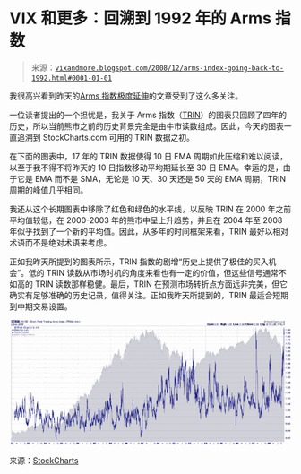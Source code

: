 <!--yml

分类：未分类

日期：2024-05-18 18:12:47

-->

# VIX 和更多：回溯到 1992 年的 Arms 指数

> 来源：[`vixandmore.blogspot.com/2008/12/arms-index-going-back-to-1992.html#0001-01-01`](http://vixandmore.blogspot.com/2008/12/arms-index-going-back-to-1992.html#0001-01-01)

我很高兴看到昨天的[Arms 指数极度延伸](http://vixandmore.blogspot.com/2008/12/arms-index-extremely-extended.html)的文章受到了这么多关注。

一位读者提出的一个担忧是，我关于 Arms 指数（[TRIN](http://vixandmore.blogspot.com/search/label/TRIN)）的图表只回顾了四年的历史，所以当前熊市之前的历史背景完全是由牛市读数组成。因此，今天的图表一直追溯到 StockCharts.com 可用的 TRIN 数据之初。

在下面的图表中，17 年的 TRIN 数据使得 10 日 EMA 周期如此压缩和难以阅读，以至于我不得不将昨天的 10 日指数移动平均期延长至 30 日 EMA。幸运的是，由于它是 EMA 而不是 SMA，无论是 10 天、30 天还是 50 天的 EMA 周期，TRIN 周期的峰值几乎相同。

我还从这个长期图表中移除了红色和绿色的水平线，以反映 TRIN 在 2000 年之前平均值较低，在 2000-2003 年的熊市中呈上升趋势，并且在 2004 年至 2008 年似乎找到了一个新的平均值。因此，从多年的时间框架来看，TRIN 最好以相对术语而不是绝对术语来考虑。

正如我昨天所提到的图表所示，TRIN 指数的剧增“历史上提供了极佳的买入机会”。低的 TRIN 读数从市场时机的角度来看也有一定的价值，但这些信号通常不如高的 TRIN 读数那样稳健。最后，TRIN 在预测市场转折点方面远非完美，但它确实有足够准确的历史记录，值得关注。正如我昨天所提到的，TRIN 最适合短期到中期交易设置。

![](img/b036f24785ac209260b46adcac9d240c.png)

来源：[StockCharts](http://vixandmore.blogspot.com/search/label/StockCharts)

